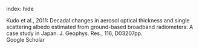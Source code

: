 index: hide

<div class="Citation">

  <div class="Citation-body">
    <div class="Citation-text">Kudo et al., 2011: Decadal changes in aerosol optical thickness and single scattering albedo estimated from ground-based broadband radiometers: A case study in Japan. <span class="Article-journal">J. Geophys. Res., </span><span class="Article-volume">116, </span>D03207pp.</div>
    <div class="Citation-links">
      <div class="CitationLink" data-href="https://scholar.google.com/scholar?q=Decadal+changes+in+aerosol+optical+thickness+and+single+scattering+albedo+estimated+from+ground-based+broadband+radiometers%3A+A+case+study+in+Japan">
        <div class="CitationLink-icon CitationLink-Scholar"></div>
        <div class="CitationLink-text">Google Scholar</div>
      </div>
    </div>
  </div>
</div>


<div class="Citation-copy">

</div>